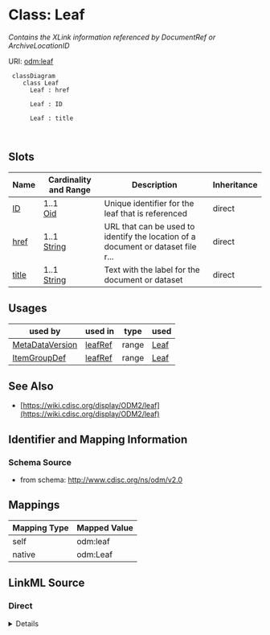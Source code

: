 # Class: Leaf


_Contains the XLink information referenced by DocumentRef or ArchiveLocationID_





URI: [odm:leaf](http://www.cdisc.org/ns/odm/v2.0/leaf)



```mermaid
 classDiagram
    class Leaf
      Leaf : href
        
      Leaf : ID
        
      Leaf : title
        
      
```




<!-- no inheritance hierarchy -->


## Slots

| Name | Cardinality and Range | Description | Inheritance |
| ---  | --- | --- | --- |
| [ID](ID.md) | 1..1 <br/> [Oid](Oid.md) | Unique identifier for the leaf that is referenced | direct |
| [href](href.md) | 1..1 <br/> [String](String.md) | URL that can be used to identify the location of a document or dataset file r... | direct |
| [title](title.md) | 1..1 <br/> [String](String.md) | Text with the label for the document or dataset | direct |





## Usages

| used by | used in | type | used |
| ---  | --- | --- | --- |
| [MetaDataVersion](MetaDataVersion.md) | [leafRef](leafRef.md) | range | [Leaf](Leaf.md) |
| [ItemGroupDef](ItemGroupDef.md) | [leafRef](leafRef.md) | range | [Leaf](Leaf.md) |






## See Also

* [https://wiki.cdisc.org/display/ODM2/leaf](https://wiki.cdisc.org/display/ODM2/leaf)

## Identifier and Mapping Information







### Schema Source


* from schema: http://www.cdisc.org/ns/odm/v2.0





## Mappings

| Mapping Type | Mapped Value |
| ---  | ---  |
| self | odm:leaf |
| native | odm:Leaf |





## LinkML Source

<!-- TODO: investigate https://stackoverflow.com/questions/37606292/how-to-create-tabbed-code-blocks-in-mkdocs-or-sphinx -->

### Direct

<details>
```yaml
name: leaf
description: Contains the XLink information referenced by DocumentRef or ArchiveLocationID
from_schema: http://www.cdisc.org/ns/odm/v2.0
see_also:
- https://wiki.cdisc.org/display/ODM2/leaf
slots:
- ID
- href
- title
slot_usage:
  ID:
    name: ID
    domain_of:
    - leaf
    - Signature
    - Annotation
    range: oid
    required: true
  href:
    name: href
    domain_of:
    - leaf
    - Include
    - ExternalCodeLib
    - Image
    - Coding
    required: true
  title:
    name: title
    description: Text with the label for the document or dataset.
    domain_of:
    - leaf
    required: true
    minimum_cardinality: 1
    maximum_cardinality: 1
class_uri: odm:leaf

```
</details>

### Induced

<details>
```yaml
name: leaf
description: Contains the XLink information referenced by DocumentRef or ArchiveLocationID
from_schema: http://www.cdisc.org/ns/odm/v2.0
see_also:
- https://wiki.cdisc.org/display/ODM2/leaf
slot_usage:
  ID:
    name: ID
    domain_of:
    - leaf
    - Signature
    - Annotation
    range: oid
    required: true
  href:
    name: href
    domain_of:
    - leaf
    - Include
    - ExternalCodeLib
    - Image
    - Coding
    required: true
  title:
    name: title
    description: Text with the label for the document or dataset.
    domain_of:
    - leaf
    required: true
    minimum_cardinality: 1
    maximum_cardinality: 1
attributes:
  ID:
    name: ID
    description: Unique identifier for the leaf that is referenced.
    from_schema: http://www.cdisc.org/ns/odm/v2.0
    rank: 1000
    identifier: true
    alias: ID
    owner: leaf
    domain_of:
    - leaf
    - Signature
    - Annotation
    range: oid
    required: true
  href:
    name: href
    description: URL that can be used to identify the location of a document or dataset
      file relative to the folder containing the ODM file.
    from_schema: http://www.cdisc.org/ns/odm/v2.0
    rank: 1000
    alias: href
    owner: leaf
    domain_of:
    - leaf
    - Include
    - ExternalCodeLib
    - Image
    - Coding
    range: string
    required: true
  title:
    name: title
    description: Text with the label for the document or dataset.
    from_schema: http://www.cdisc.org/ns/odm/v2.0
    rank: 1000
    alias: title
    owner: leaf
    domain_of:
    - leaf
    range: string
    required: true
    minimum_cardinality: 1
    maximum_cardinality: 1
class_uri: odm:leaf

```
</details>